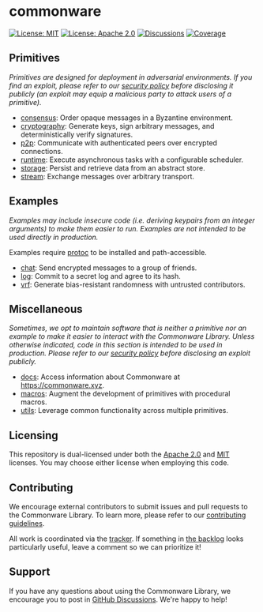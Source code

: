# commonware

[![License: MIT](https://img.shields.io/badge/License-MIT-yellow.svg)](./LICENSE-MIT)
[![License: Apache 2.0](https://img.shields.io/badge/License-Apache%202.0-blue.svg)](./LICENSE-APACHE)
[![Discussions](https://img.shields.io/github/discussions/commonwarexyz/monorepo?label=Discussions&color=purple)](https://github.com/commonwarexyz/monorepo/discussions)
[![Coverage](https://codecov.io/gh/commonwarexyz/monorepo/graph/badge.svg?token=847TBNH49H)](https://codecov.io/gh/commonwarexyz/monorepo)

## Primitives

_Primitives are designed for deployment in adversarial environments. If you find an exploit, please refer to our [security policy](./SECURITY.md) before disclosing it publicly (an exploit may equip a malicious party to attack users of a primitive)._

* [consensus](./consensus/README.md): Order opaque messages in a Byzantine environment.
* [cryptography](./cryptography/README.md): Generate keys, sign arbitrary messages, and deterministically verify signatures.
* [p2p](./p2p/README.md): Communicate with authenticated peers over encrypted connections.
* [runtime](./runtime/README.md): Execute asynchronous tasks with a configurable scheduler.
* [storage](./storage/README.md): Persist and retrieve data from an abstract store.
* [stream](./stream/README.md): Exchange messages over arbitrary transport.

## Examples

_Examples may include insecure code (i.e. deriving keypairs from an integer arguments) to make them easier to run. Examples are not intended to be used directly in production._

Examples require [protoc](https://grpc.io/docs/protoc-installation/) to be installed and path-accessible.

* [chat](./examples/chat/README.md): Send encrypted messages to a group of friends.
* [log](./examples/log/README.md):  Commit to a secret log and agree to its hash.
* [vrf](./examples/vrf/README.md): Generate bias-resistant randomness with untrusted contributors.

## Miscellaneous

_Sometimes, we opt to maintain software that is neither a primitive nor an example to make it easier to interact with the Commonware Library. Unless otherwise indicated, code in this section is intended to be used in production. Please refer to our [security policy](./SECURITY.md) before disclosing an exploit publicly._

* [docs](./docs): Access information about Commonware at https://commonware.xyz.
* [macros](./macros/README.md): Augment the development of primitives with procedural macros.
* [utils](./utils/README.md): Leverage common functionality across multiple primitives.

## Licensing

This repository is dual-licensed under both the [Apache 2.0](./LICENSE-APACHE) and [MIT](./LICENSE-MIT) licenses. You may choose either license when employing this code.

## Contributing

We encourage external contributors to submit issues and pull requests to the Commonware Library. To learn more, please refer to our [contributing guidelines](./CONTRIBUTING.md).

All work is coordinated via the [tracker](https://github.com/orgs/commonwarexyz/projects/2). If something in [the backlog](https://github.com/orgs/commonwarexyz/projects/2/views/3) looks particularly useful, leave a comment so we can prioritize it!

## Support

If you have any questions about using the Commonware Library, we encourage you to post in [GitHub Discussions](https://github.com/commonwarexyz/monorepo/discussions). We're happy to help!

